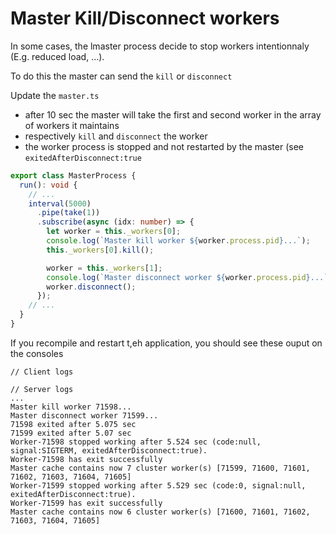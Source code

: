# Master Kill/Disconnect workers

In some cases, the lmaster process decide to stop workers intentionnaly (E.g. reduced load, ...). 

To do this the master can send the `kill` or `disconnect`


Update the `master.ts`

* after 10 sec the master will take the first and second worker in the array of workers it maintains 
* respectively `kill` and `disconnect` the worker
* the worker process is stopped and not restarted by the master (see `exitedAfterDisconnect:true`

```typescript
export class MasterProcess {
  run(): void {
    // ...
    interval(5000)
      .pipe(take(1))
      .subscribe(async (idx: number) => {
        let worker = this._workers[0];
        console.log(`Master kill worker ${worker.process.pid}...`);
        this._workers[0].kill();

        worker = this._workers[1];
        console.log(`Master disconnect worker ${worker.process.pid}...`);
        worker.disconnect();
      });
    // ...
  }
}
```

If you recompile and restart t,eh application, you should see these ouput on the consoles


```text
// Client logs

// Server logs
...
Master kill worker 71598...
Master disconnect worker 71599...
71598 exited after 5.075 sec
71599 exited after 5.07 sec
Worker-71598 stopped working after 5.524 sec (code:null, signal:SIGTERM, exitedAfterDisconnect:true).
Worker-71598 has exit successfully
Master cache contains now 7 cluster worker(s) [71599, 71600, 71601, 71602, 71603, 71604, 71605]
Worker-71599 stopped working after 5.529 sec (code:0, signal:null, exitedAfterDisconnect:true).
Worker-71599 has exit successfully
Master cache contains now 6 cluster worker(s) [71600, 71601, 71602, 71603, 71604, 71605]
```


